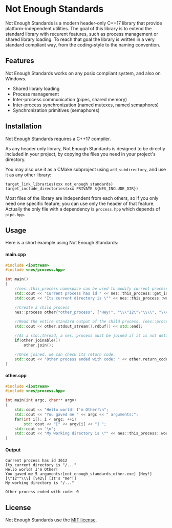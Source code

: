 # Not Enough Standards

Not Enough Standards is a modern header-only C++17 library that provide platform-independent utilities. The goal of this library is to extend the standard library with recurent features, such as process management or shared library loading. To reach that goal the library is written in a very standard compliant way, from the coding-style to the naming convention.

## Features

Not Enough Standards works on any posix compliant system, and also on Windows.

* Shared library loading
* Process management
* Inter-process communication (pipes, shared memory)
* Inter-process synchronization (named mutexes, named semaphores)
* Synchronization primitives (semaphores)

## Installation

Not Enough Standards requires a C++17 compiler.

As any header only library, Not Enough Standards is designed to be directly included in your project, by copying the files you need in your project's directory.

You may also use it as a CMake subproject using `add_subdirectory`, and use it as any other library:
```
target_link_libraries(xxx not_enough_standards)
target_include_directories(xxx PRIVATE ${NES_INCLUDE_DIR})
```

Most files of the library are independent from each others, so if you only need one specific feature, you can use only the header of that feature. Actually the only file with a dependency is `process.hpp` which depends of `pipe.hpp`.

## Usage

Here is a short example using Not Enough Standards:

#### main.cpp
```cpp
#include <iostream>
#include <nes/process.hpp>

int main()
{
    //nes::this_process namespace can be used to modify current process or get informations about it.
    std::cout << "Current process has id " << nes::this_process::get_id() << std::endl; 
    std::cout << "Its current directory is \"" << nes::this_process::working_directory() << "\"" << std::endl;

    //Create a child process
    nes::process other{"other_process", {"Hey!", "\\\"12\"\"\\\\", "\\42\\", "It's \"me\"!"}, nes::process_options::grab_stdout};
    
    //Read the entire standard output of the child process. (nes::process_options::grab_stdout must be specified on process creation)
    std::cout << other.stdout_stream().rdbuf() << std::endl;

    //As a std::thread, a nes::process must be joined if it is not detached.
    if(other.joinable())
        other.join();

    //Once joined, we can check its return code.
    std::cout << "Other process ended with code: " << other.return_code() << std::endl;
}
```

#### other.cpp

```cpp
#include <iostream>
#include <nes/process.hpp>

int main(int argc, char** argv)
{
    std::cout << "Hello world! I'm Other!\n";
    std::cout << "You gaved me " << argc << " arguments:";
    for(int i{}; i < argc; ++i)
        std::cout << "[" << argv[i] << "] ";
    std::cout << '\n';
    std::cout << "My working directory is \"" << nes::this_process::working_directory() << "\"" << std::endl;
}
```

#### Output

```
Current process has id 3612
Its current directory is "/..."
Hello world! I'm Other!
You gaved me 5 arguments:[not_enough_standards_other.exe] [Hey!] [\"12""\\\] [\42\] [It's "me"!] 
My working directory is "/..."

Other process ended with code: 0
```

## License

Not Enough Standards use the [MIT license](https://opensource.org/licenses/MIT).
